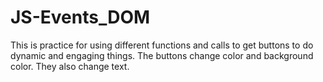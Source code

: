 # JS-Events_DOM
This is practice for using different functions and calls to get buttons to do dynamic and engaging things. The buttons change color and background color. They also change text.